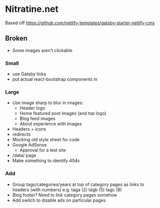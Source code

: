 # Nitratine.net

Based off https://github.com/netlify-templates/gatsby-starter-netlify-cms

## Broken

- Some images aren't clickable

### Small

- use Gatsby links
- put actual react-bootstrap components in

### Large

- Use image sharp to blur in images:
  - Header logo
  - Home featured post images (and top logo)
  - Blog feed images
  - About experience with images
- Headers + icons
- redirects
- Mocking old style sheet for code
- Google AdSense
  - Approval for a test site
- /data/ page
- Make something to identify 404s

### Add

- Group tags/categories/years at top of category pages as links to headers (with numbers) e.g. taga (2) tagb (5) tagc (8)
- Blog footer? Need to link category pages somehow
- Add switch to disable ads on particular pages

